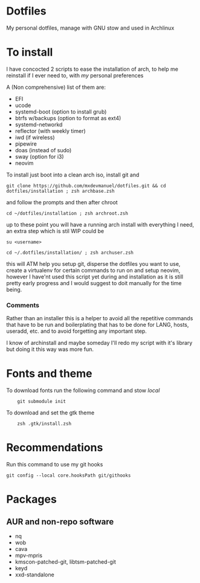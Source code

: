
# Dotfiles

My personal dotfiles, manage with GNU stow and used in Archlinux

# To install

I have concocted 2 scripts to ease the installation of arch, to help me reinstall if I ever need to, with _my_ personal preferences

A (Non comprehensive) list of them are:

- EFI
- ucode
- systemd-boot (option to install grub)
- btrfs w/backups (option to format as ext4)
- systemd-networkd
- reflector (with weekly timer)
- iwd (if wireless)
- pipewire
- doas (instead of sudo)
- sway (option for i3)
- neovim

To install just boot into a clean arch iso, install git and
	
	git clone https://github.com/mxdevmanuel/dotfiles.git && cd dotfiles/installation ; zsh archbase.zsh

and follow the prompts and then after chroot 

	cd ~/dotfiles/installation ; zsh archroot.zsh

up to these point you will have a running arch install with everything I need, an extra step which is stil WIP could be

	su <username>

	cd ~/.dotfiles/installation/ ; zsh archuser.zsh

this will ATM help you setup git, disperse the dotfiles you want to use, create a virtualenv for certain commands to run on and setup neovim, however I have'nt used this script yet during and installation as it is still pretty early progress and I would suggest to doit manually for the time being.


### Comments

Rather than an installer this is a helper to avoid all the repetitive commands that have to be run and boilerplating that has to be done for LANG, hosts, useradd, etc. and to avoid forgetting any important step.

I know of archinstall and maybe someday I'll redo my script with it's library but doing it this way was more fun.

# Fonts and theme

To download fonts run the following command and stow _local_
        
        git submodule init

To download and set the gtk theme

        zsh .gtk/install.zsh

# Recommendations

Run this command to use my git hooks

	git config --local core.hooksPath git/githooks

# Packages

## AUR and non-repo software
- nq
- wob
- cava
- mpv-mpris
- kmscon-patched-git, libtsm-patched-git
- keyd
- xxd-standalone

